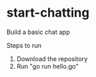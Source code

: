 # start-chatting
Build a basic chat app

Steps to run
1. Download the repository
2. Run "go run hello.go"
